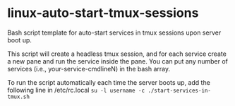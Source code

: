 # linux-auto-start-tmux-sessions
Bash script template for auto-start services in tmux sessions upon server boot up.

This script will create a headless tmux session, and for each service create a new pane and run the service inside the pane. 
You can put any number of services (i.e., your-service-cmdlineN) in the bash array.

To run the script automatically each time the server boots up, add the following line in /etc/rc.local
`su -l username -c ./start-services-in-tmux.sh`
